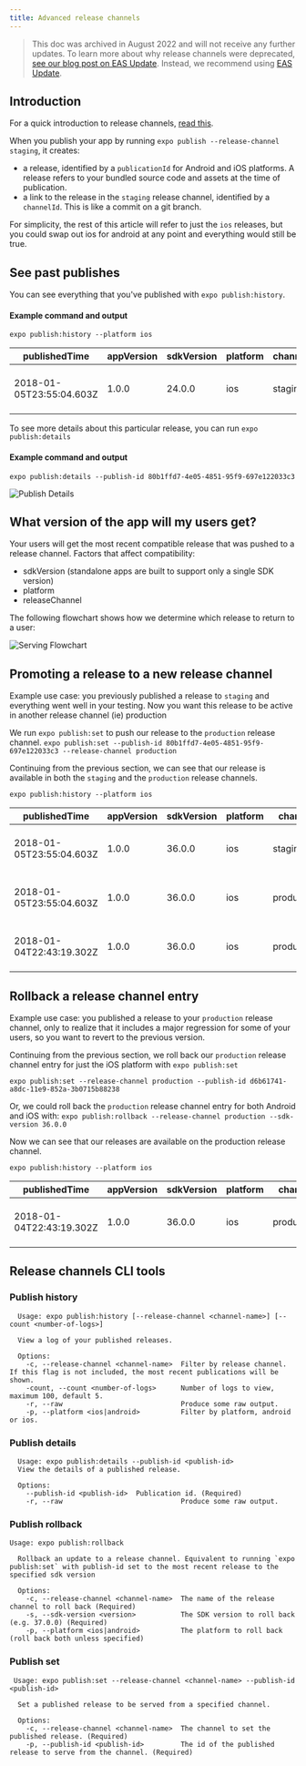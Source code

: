 ```yaml
---
title: Advanced release channels
---
```


> This doc was archived in August 2022 and will not receive any further updates. To learn more about why release channels were deprecated, [see our blog post on EAS Update](https://blog.expo.dev/eas-update-preview-progress-f504a30066fc#:~:text=Traditionally%2C%20Expo%20developers,need%20more%20control). Instead, we recommend using [EAS Update](/eas-update/introduction).

## Introduction

For a quick introduction to release channels, [read this](/archive/classic-updates/release-channels/).

When you publish your app by running `expo publish --release-channel staging`, it creates:

- a release, identified by a `publicationId` for Android and iOS platforms. A release refers to your bundled source code and assets at the time of publication.
- a link to the release in the `staging` release channel, identified by a `channelId`. This is like a commit on a git branch.

For simplicity, the rest of this article will refer to just the `ios` releases, but you could swap out ios for android at any point and everything would still be true.

## See past publishes

You can see everything that you've published with `expo publish:history`.

#### Example command and output

`expo publish:history --platform ios`

| publishedTime            | appVersion | sdkVersion | platform | channel | publicationId                        |
| ------------------------ | ---------- | ---------- | -------- | ------- | ------------------------------------ |
| 2018-01-05T23:55:04.603Z | 1.0.0      | 24.0.0     | ios      | staging | 80b1ffd7-4e05-4851-95f9-697e122033c3 |

To see more details about this particular release, you can run `expo publish:details`

#### Example command and output

`expo publish:details --publish-id 80b1ffd7-4e05-4851-95f9-697e122033c3`

![Publish Details](/static/images/release-channels-pub-details-1.png)

## What version of the app will my users get?

Your users will get the most recent compatible release that was pushed to a release channel. Factors that affect compatibility:

- sdkVersion (standalone apps are built to support only a single SDK version)
- platform
- releaseChannel

The following flowchart shows how we determine which release to return to a user:

![Serving Flowchart](/static/images/release-channels-flowchart.png)

## Promoting a release to a new release channel

Example use case: you previously published a release to `staging` and everything went well in your testing. Now you want this release to be active in another release channel (ie) production

We run `expo publish:set` to push our release to the `production` release channel.
`expo publish:set --publish-id 80b1ffd7-4e05-4851-95f9-697e122033c3 --release-channel production`

Continuing from the previous section, we can see that our release is available in both the `staging` and the `production` release channels.

`expo publish:history --platform ios`

| publishedTime            | appVersion | sdkVersion | platform | channel    | publicationId                        |
| ------------------------ | ---------- | ---------- | -------- | ---------- | ------------------------------------ |
| 2018-01-05T23:55:04.603Z | 1.0.0      | 36.0.0     | ios      | staging    | 80b1ffd7-4e05-4851-95f9-697e122033c3 |
| 2018-01-05T23:55:04.603Z | 1.0.0      | 36.0.0     | ios      | production | 80b1ffd7-4e05-4851-95f9-697e122033c3 |
| 2018-01-04T22:43:19.302Z | 1.0.0      | 36.0.0     | ios      | production | d6b61741-a8dc-11e9-852a-3b0715b88238 |

## Rollback a release channel entry

Example use case: you published a release to your `production` release channel, only to realize that it includes a major regression for some of your users, so you want to revert to the previous version.

Continuing from the previous section, we roll back our `production` release channel entry for just the iOS platform with `expo publish:set`

`expo publish:set --release-channel production --publish-id d6b61741-a8dc-11e9-852a-3b0715b88238`

Or, we could roll back the `production` release channel entry for both Android and iOS with:
`expo publish:rollback --release-channel production --sdk-version 36.0.0`

Now we can see that our releases are available on the production release channel.

`expo publish:history --platform ios`

| publishedTime            | appVersion | sdkVersion | platform | channel    | publicationId                        |
| ------------------------ | ---------- | ---------- | -------- | ---------- | ------------------------------------ |
| 2018-01-04T22:43:19.302Z | 1.0.0      | 36.0.0     | ios      | production | d6b61741-a8dc-11e9-852a-3b0715b88238 |

## Release channels CLI tools

### Publish history

```text
  Usage: expo publish:history [--release-channel <channel-name>] [--count <number-of-logs>]

  View a log of your published releases.

  Options:
    -c, --release-channel <channel-name>  Filter by release channel. If this flag is not included, the most recent publications will be shown.
    -count, --count <number-of-logs>      Number of logs to view, maximum 100, default 5.
    -r, --raw                             Produce some raw output.
    -p, --platform <ios|android>          Filter by platform, android or ios.
```

### Publish details

```text
  Usage: expo publish:details --publish-id <publish-id>
  View the details of a published release.

  Options:
    --publish-id <publish-id>  Publication id. (Required)
    -r, --raw                             Produce some raw output.
```

### Publish rollback

```text
Usage: expo publish:rollback

  Rollback an update to a release channel. Equivalent to running `expo publish:set` with publish-id set to the most recent release to the specified sdk version

  Options:
    -c, --release-channel <channel-name>  The name of the release channel to roll back (Required)
    -s, --sdk-version <version>           The SDK version to roll back (e.g. 37.0.0) (Required)
    -p, --platform <ios|android>          The platform to roll back (roll back both unless specified)
```

### Publish set

```text
 Usage: expo publish:set --release-channel <channel-name> --publish-id <publish-id>

  Set a published release to be served from a specified channel.

  Options:
    -c, --release-channel <channel-name>  The channel to set the published release. (Required)
    -p, --publish-id <publish-id>         The id of the published release to serve from the channel. (Required)
```